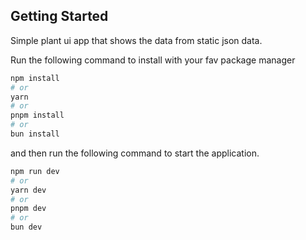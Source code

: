 ## Getting Started

Simple plant ui app that shows the data from static json data.

Run the following command to install with your fav package manager

```bash
npm install
# or
yarn
# or
pnpm install
# or
bun install
```

and then run the following command to start the application.

```bash
npm run dev
# or
yarn dev
# or
pnpm dev
# or
bun dev
```
